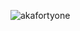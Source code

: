 <p align="left"> <img src="https://komarev.com/ghpvc/?username=akafortyone&label=Profile%20views&color=0e75b6&style=flat" alt="akafortyone" /> </p>
